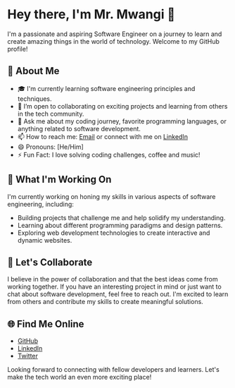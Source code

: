 # Hey there, I'm Mr. Mwangi 👋

I'm a passionate and aspiring Software Engineer on a journey to learn and create amazing things in the world of technology. Welcome to my GitHub profile!

## 🌱 About Me

- 🎓 I'm currently learning software engineering principles and techniques.
- 👯 I’m open to collaborating on exciting projects and learning from others in the tech community.
- 💬 Ask me about my coding journey, favorite programming languages, or anything related to software development.
- 📫 How to reach me: [Email](khallistokayne@gmail.com) or connect with me on [LinkedIn](https://www.linkedin.com/in/kenneth-kihara-139697236/)
- 😄 Pronouns: [He/Him]
- ⚡ Fun Fact: I love solving coding challenges, coffee and music!

## 🚀 What I'm Working On

I'm currently working on honing my skills in various aspects of software engineering, including:

- Building projects that challenge me and help solidify my understanding.
- Learning about different programming paradigms and design patterns.
- Exploring web development technologies to create interactive and dynamic websites.

## 🤝 Let's Collaborate

I believe in the power of collaboration and that the best ideas come from working together. If you have an interesting project in mind or just want to chat about software development, feel free to reach out. I'm excited to learn from others and contribute my skills to create meaningful solutions.

## 🌐 Find Me Online

- [GitHub](https://github.com/Kennethmwangikihara)
- [LinkedIn](https://www.linkedin.com/in/kenneth-kihara-139697236/)
- [Twitter](https://twitter.com/KayneMwangi)

Looking forward to connecting with fellow developers and learners. Let's make the tech world an even more exciting place!
